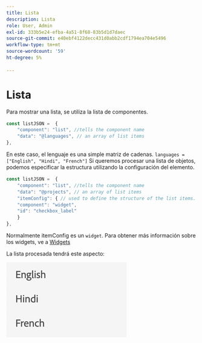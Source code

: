 ```yaml
---
title: Lista
description: Lista
role: User, Admin
exl-id: 333b5e24-efba-4a51-8f68-83b5d1d7daec
source-git-commit: e40ebf4122decc431d0abb2cdf1794ea704e5496
workflow-type: tm+mt
source-wordcount: '59'
ht-degree: 5%

---
```


# Lista

Para mostrar una lista, se utiliza la lista de componentes.

```js title="list.js"
const listJSON =  {
    "component": "list", //tells the component name
    "data": "@languages", // an array of list items
},
```

En este caso, el lenguaje es una simple matriz de cadenas. `languages = ["English", "Hindi", "French"]`
Si queremos procesar una lista de objetos, podemos especificar la estructura utilizando la configuración del elemento.

```js title="list.js"
const listJSON =  {
    "component": "list", //tells the component name
    "data": "@projects", // an array of list items
    "itemConfig": { // used to define the structure of the list items.
    "component": "widget",
    "id": "checkbox_label"
    }
},
```

Normalmente itemConfig es un `widget`. Para obtener más información sobre los widgets, ve a [Widgets](../Widgets/basic-widget.md)

La lista procesada tendrá este aspecto:

![lista](./imgs/list.png "Lista")
